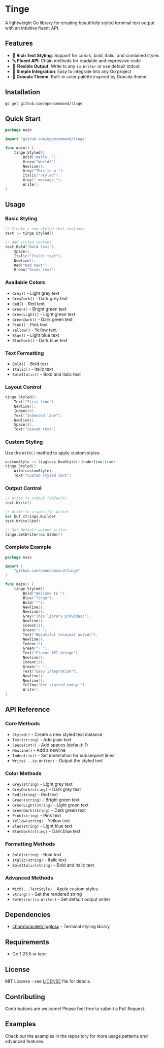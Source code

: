 # Tinge

A lightweight Go library for creating beautifully styled terminal text output with an intuitive fluent API.

## Features

- 🎨 **Rich Text Styling**: Support for colors, bold, italic, and combined styles
- 🔤 **Fluent API**: Chain methods for readable and expressive code
- 📝 **Flexible Output**: Write to any `io.Writer` or use default stdout
- 🎯 **Simple Integration**: Easy to integrate into any Go project
- 🌈 **Dracula Theme**: Built-in color palette inspired by Dracula theme

## Installation

```bash
go get github.com/opencommand/tinge
```

## Quick Start

```go
package main

import "github.com/opencommand/tinge"

func main() {
    tinge.Styled().
        Bold("Hello, ").
        Green("World!").
        Newline().
        Grey("This is a ").
        Italic("styled").
        Grey(" message.").
        Write()
}
```

## Usage

### Basic Styling

```go
// Create a new styled text instance
text := tinge.Styled()

// Add styled content
text.Bold("Bold text").
    Space().
    Italic("Italic text").
    Newline().
    Red("Red text").
    Green("Green text")
```

### Available Colors

- `Grey()` - Light grey text
- `GreyDark()` - Dark grey text
- `Red()` - Red text
- `Green()` - Bright green text
- `GreenLight()` - Light green text
- `GreenDark()` - Dark green text
- `Pink()` - Pink text
- `Yellow()` - Yellow text
- `Blue()` - Light blue text
- `BlueDark()` - Dark blue text

### Text Formatting

- `Bold()` - Bold text
- `Italic()` - Italic text
- `BoldItalic()` - Bold and italic text

### Layout Control

```go
tinge.Styled().
    Text("First line").
    Newline().
    Indent(4).
    Text("Indented line").
    Newline().
    Space(8).
    Text("Spaced text")
```

### Custom Styling

Use the `With()` method to apply custom styles:

```go
customStyle := lipgloss.NewStyle().Underline(true)
tinge.Styled().
    With(customStyle).
    Text("Custom styled text")
```

### Output Control

```go
// Write to stdout (default)
text.Write()

// Write to a specific writer
var buf strings.Builder
text.Write(&buf)

// Set default output writer
tinge.SetWriter(os.Stderr)
```

### Complete Example

```go
package main

import (
    "github.com/opencommand/tinge"
)

func main() {
    tinge.Styled().
        Bold("Welcome to ").
        Blue("Tinge").
        Bold("!").
        Newline().
        Newline().
        Grey("This library provides:").
        Newline().
        Indent(2).
        Green("✓ ").
        Text("Beautiful terminal output").
        Newline().
        Indent(2).
        Green("✓ ").
        Text("Fluent API design").
        Newline().
        Indent(2).
        Green("✓ ").
        Text("Easy integration").
        Newline().
        Newline().
        Yellow("Get started today!").
        Write()
}
```

## API Reference

### Core Methods

- `Styled()` - Create a new styled text instance
- `Text(string)` - Add plain text
- `Space(int?)` - Add spaces (default: 1)
- `Newline()` - Add a newline
- `Indent(int)` - Set indentation for subsequent lines
- `Write(...io.Writer)` - Output the styled text

### Color Methods

- `Grey(string)` - Light grey text
- `GreyDark(string)` - Dark grey text
- `Red(string)` - Red text
- `Green(string)` - Bright green text
- `GreenLight(string)` - Light green text
- `GreenDark(string)` - Dark green text
- `Pink(string)` - Pink text
- `Yellow(string)` - Yellow text
- `Blue(string)` - Light blue text
- `BlueDark(string)` - Dark blue text

### Formatting Methods

- `Bold(string)` - Bold text
- `Italic(string)` - Italic text
- `BoldItalic(string)` - Bold and italic text

### Advanced Methods

- `With(...TextStyle)` - Apply custom styles
- `String()` - Get the rendered string
- `SetWriter(io.Writer)` - Set default output writer

## Dependencies

- [charmbracelet/lipgloss](https://github.com/charmbracelet/lipgloss) - Terminal styling library

## Requirements

- Go 1.23.5 or later

## License

MIT License - see [LICENSE](LICENSE) file for details.

## Contributing

Contributions are welcome! Please feel free to submit a Pull Request.

## Examples

Check out the examples in the repository for more usage patterns and advanced features. 